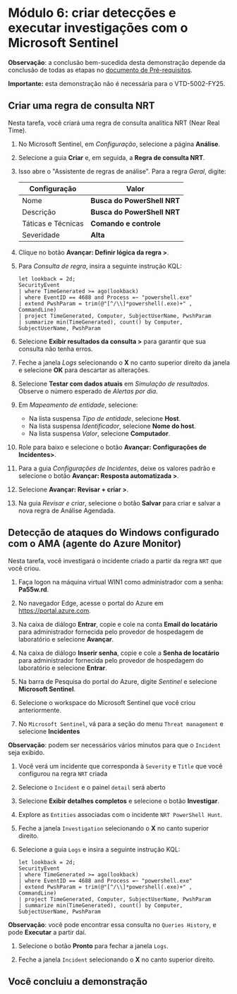 # Módulo 6: criar detecções e executar investigações com o Microsoft Sentinel

**Observação**: a conclusão bem-sucedida desta demonstração depende da conclusão de todas as etapas no [documento de Pré-requisitos](00-prerequisites.md).

**Importante:** esta demonstração não é necessária para o VTD-5002-FY25.

## Criar uma regra de consulta NRT

Nesta tarefa, você criará uma regra de consulta analítica NRT (Near Real Time).

1. No Microsoft Sentinel, em *Configuração*, selecione a página **Análise**.

1. Selecione a guia **Criar** e, em seguida, a **Regra de consulta NRT**.

1. Isso abre o "Assistente de regras de análise". Para a regra *Geral*, digite:

    |Configuração|Valor|
    |---|---|
    |Nome|**Busca do PowerShell NRT**|
    |Descrição|**Busca do PowerShell NRT**|
    |Táticas e Técnicas|**Comando e controle**|
    |Severidade|**Alta**|

1. Clique no botão **Avançar: Definir lógica da regra >**. 

1. Para *Consulta de regra*, insira a seguinte instrução KQL:

    ```KQL
    let lookback = 2d; 
    SecurityEvent 
    | where TimeGenerated >= ago(lookback) 
    | where EventID == 4688 and Process =~ "powershell.exe"
    | extend PwshParam = trim(@"[^/\\]*powershell(.exe)+" , CommandLine) 
    | project TimeGenerated, Computer, SubjectUserName, PwshParam 
    | summarize min(TimeGenerated), count() by Computer, SubjectUserName, PwshParam
    ```

1. Selecione **Exibir resultados da consulta >** para garantir que sua consulta não tenha erros.

1. Feche a janela *Logs* selecionando o **X** no canto superior direito da janela e selecione **OK** para descartar as alterações. 

1. Selecione **Testar com dados atuais** em *Simulação de resultados*. Observe o número esperado de *Alertas por dia*.

1. Em *Mapeamento de entidade*, selecione:

    - Na lista suspensa *Tipo de entidade*, selecione **Host**.
    - Na lista suspensa *Identificador*, selecione **Nome do host**.
    - Na lista suspensa *Valor*, selecione **Computador**.

1. Role para baixo e selecione o botão **Avançar: Configurações de Incidentes>**.

1. Para a guia *Configurações de Incidentes*, deixe os valores padrão e selecione o botão **Avançar: Resposta automatizada >**.

1. Selecione **Avançar: Revisar + criar >**.

1. Na guia *Revisar e criar*, selecione o botão **Salvar** para criar e salvar a nova regra de Análise Agendada.

## Detecção de ataques do Windows configurado com o AMA (agente do Azure Monitor)

Nesta tarefa, você investigará o incidente criado a partir da regra `NRT` que você criou.

1. Faça logon na máquina virtual WIN1 como administrador com a senha: **Pa55w.rd**.  

1. No navegador Edge, acesse o portal do Azure em https://portal.azure.com.

1. Na caixa de diálogo **Entrar**, copie e cole na conta **Email do locatário** para administrador fornecida pelo provedor de hospedagem de laboratório e selecione **Avançar**.

1. Na caixa de diálogo **Inserir senha**, copie e cole a **Senha de locatário** para administrador fornecida pelo provedor de hospedagem do laboratório e selecione **Entrar**.

1. Na barra de Pesquisa do portal do Azure, digite *Sentinel* e selecione **Microsoft Sentinel**.

1. Selecione o workspace do Microsoft Sentinel que você criou anteriormente.

1. No `Microsoft Sentinel`, vá para a seção do menu `Threat management` e selecione **Incidentes**

**Observação**: podem ser necessários vários minutos para que o `Incident` seja exibido.

1. Você verá um incidente que corresponda à `Severity` e `Title` que você configurou na regra `NRT` criada

1. Selecione o `Incident` e o painel `detail` será aberto

1. Selecione **Exibir detalhes completos** e selecione o botão **Investigar**.

1. Explore as `Entities` associadas com o incidente `NRT PowerShell Hunt`.

1. Feche a janela `Investigation` selecionando o **X** no canto superior direito.

1. Selecione a guia `Logs` e insira a seguinte instrução KQL:

    ```KQL
    let lookback = 2d; 
    SecurityEvent 
    | where TimeGenerated >= ago(lookback) 
    | where EventID == 4688 and Process =~ "powershell.exe"
    | extend PwshParam = trim(@"[^/\\]*powershell(.exe)+" , CommandLine) 
    | project TimeGenerated, Computer, SubjectUserName, PwshParam 
    | summarize min(TimeGenerated), count() by Computer, SubjectUserName, PwshParam
    ```

**Observação**: você pode encontrar essa consulta no `Queries History`, e pode **Executar** a partir daí.

1. Selecione o botão **Pronto** para fechar a janela `Logs`.

1. Feche a janela `Incident` selecionando o **X** no canto superior direito.

## Você concluiu a demonstração
